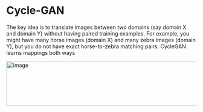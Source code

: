 # Cycle-GAN

The key idea is to translate images between two domains (say domain X and domain Y) without having paired training examples. For example, you might have many horse images (domain X) and many zebra images (domain Y), but you do not have exact horse-to-zebra matching pairs. CycleGAN learns mappings both ways

<img width="521" height="119" alt="image" src="https://github.com/user-attachments/assets/d16c9296-fc23-4ce4-9557-8b7db54c8fb4" />
